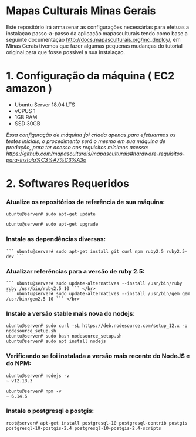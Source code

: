 # Mapas Culturais Minas Gerais

Este repositório irá armazenar as configurações necessárias para efetuas a instalaçao passo-a-passo da aplicação mapasculturais tendo como base a seguinte documentação http://docs.mapasculturais.org/mc_deploy/, em Minas Gerais tivemos que fazer algumas pequenas mudanças do tutorial original para que fosse possível a sua instalaçao.

# 1. Configuração da máquina ( EC2 amazon )

 * Ubuntu Server 18.04 LTS
 * vCPUS 1
 * 1GB RAM
 * SSD 30GB

<i>Essa configuração de máquina foi criada apenas para efetuarmos os testes iniciais, o procedimento será o mesmo em sua máquina de produção, para ter acesso aos requisitos mínimos acesse: https://github.com/mapasculturais/mapasculturais#hardware-requisitos-para-instala%C3%A7%C3%A3o</i>

# 2. Softwares Requeridos

  ### Atualize os repositórios de referência de sua máquina:
  
  ```
  ubuntu@server# sudo apt-get update 
  ```
  ```
  ubuntu@server# sudo apt-get upgrade
  ```
  
  ### Instale as dependências diversas:
  
    ``` ubuntu@server# sudo apt-get install git curl npm ruby2.5 ruby2.5-dev ```
  
  ###  Atualizar referências para a versão de ruby 2.5:
  
    ``` ubuntu@server# sudo update-alternatives --install /usr/bin/ruby ruby /usr/bin/ruby2.5 10 ``` </br>
    ``` ubuntu@server# sudo update-alternatives --install /usr/bin/gem gem /usr/bin/gem2.5 10 ``` </br>
  
  ### Instale a versão stable mais nova do nodejs:
  
  ```ubuntu@server# sudo curl -sL https://deb.nodesource.com/setup_12.x -o nodesource_setup.sh ``` </br>
  ```ubuntu@server# sudo bash nodesource_setup.sh  ``` </br>
  ```ubuntu@server# sudo apt install nodejs ``` </br>

  ### Verificando se foi instalada a versão mais recente do NodeJS e do NPM:
  
  ```ubuntu@server# nodejs -v ``` </br>
  ```~ v12.18.3```

  ```ubuntu@server# npm -v ``` </br>
  ```~ 6.14.6```
  
  ###  Instale o postgresql e postgis: 
  
  ``` root@server# apt-get install postgresql-10 postgresql-contrib postgis postgresql-10-postgis-2.4 postgresql-10-postgis-2.4-scripts ```
  
  
